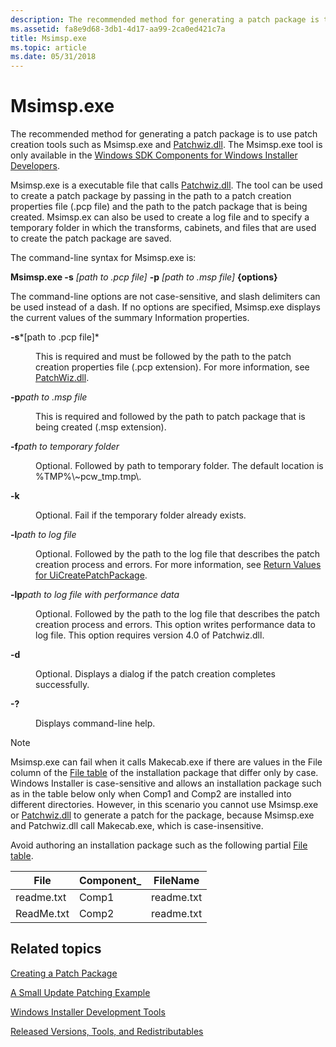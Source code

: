 ```yaml
---
description: The recommended method for generating a patch package is to use patch creation tools such as Msimsp.exe and Patchwiz.dll. The Msimsp.exe tool is only available in the Windows SDK Components for Windows Installer Developers.
ms.assetid: fa8e9d68-3db1-4d17-aa99-2ca0ed421c7a
title: Msimsp.exe
ms.topic: article
ms.date: 05/31/2018
---
```


# Msimsp.exe

The recommended method for generating a patch package is to use patch creation tools such as Msimsp.exe and [Patchwiz.dll](patchwiz-dll.md). The Msimsp.exe tool is only available in the [Windows SDK Components for Windows Installer Developers](platform-sdk-components-for-windows-installer-developers.md).

Msimsp.exe is a executable file that calls [Patchwiz.dll](patchwiz-dll.md). The tool can be used to create a patch package by passing in the path to a patch creation properties file (.pcp file) and the path to the patch package that is being created. Msimsp.ex can also be used to create a log file and to specify a temporary folder in which the transforms, cabinets, and files that are used to create the patch package are saved.

The command-line syntax for Msimsp.exe is:

**Msimsp.exe -s** *\[path to .pcp file\]* **-p** *\[path to .msp file\]* **{options}**

The command-line options are not case-sensitive, and slash delimiters can be used instead of a dash. If no options are specified, Msimsp.exe displays the current values of the summary Information properties.

<dl> <dt>

<span id="-s_path_to_.pcp_file_"></span><span id="-S_PATH_TO_.PCP_FILE_"></span>**-s***\[path to .pcp file\]*
</dt> <dd>

This is required and must be followed by the path to the patch creation properties file (.pcp extension). For more information, see [PatchWiz.dll](patchwiz-dll.md).

</dd> <dt>

<span id="-ppath_to_.msp_file"></span><span id="-PPATH_TO_.MSP_FILE"></span>**-p***path to .msp file*
</dt> <dd>

This is required and followed by the path to patch package that is being created (.msp extension).

</dd> <dt>

<span id="-fpath_to_temporary_folder"></span><span id="-FPATH_TO_TEMPORARY_FOLDER"></span>**-f***path to temporary folder*
</dt> <dd>

Optional. Followed by path to temporary folder. The default location is %TMP%\\~pcw\_tmp.tmp\\.

</dd> <dt>

<span id="-k"></span><span id="-K"></span>**-k**
</dt> <dd>

Optional. Fail if the temporary folder already exists.

</dd> <dt>

<span id="-lpath_to_log_file"></span><span id="-LPATH_TO_LOG_FILE"></span>**-l***path to log file*
</dt> <dd>

Optional. Followed by the path to the log file that describes the patch creation process and errors. For more information, see [Return Values for UiCreatePatchPackage](return-values-for-uicreatepatchpackage.md).

</dd> <dt>

<span id="-lppath_to_log_file_with_performance_data"></span><span id="-LPPATH_TO_LOG_FILE_WITH_PERFORMANCE_DATA"></span>**-lp***path to log file with performance data*
</dt> <dd>

Optional. Followed by the path to the log file that describes the patch creation process and errors. This option writes performance data to log file. This option requires version 4.0 of Patchwiz.dll.

</dd> <dt>

<span id="-d"></span><span id="-D"></span>**-d**
</dt> <dd>

Optional. Displays a dialog if the patch creation completes successfully.

</dd> <dt>

<span id="-_"></span>**-?**
</dt> <dd>

Displays command-line help.

</dd> </dl>

> [!Note]
> Msimsp.exe can fail when it calls Makecab.exe if there are values in the File column of the [File table](file-table.md) of the installation package that differ only by case. Windows Installer is case-sensitive and allows an installation package such as in the table below only when Comp1 and Comp2 are installed into different directories. However, in this scenario you cannot use Msimsp.exe or [Patchwiz.dll](patchwiz-dll.md) to generate a patch for the package, because Msimsp.exe and Patchwiz.dll call Makecab.exe, which is case-insensitive.
> 
> Avoid authoring an installation package such as the following partial [File table](file-table.md).
> 
> | File       | Component\_ | FileName   |
> |------------|-------------|------------|
> | readme.txt | Comp1       | readme.txt |
> | ReadMe.txt | Comp2       | readme.txt |


## Related topics

<dl> <dt>

[Creating a Patch Package](creating-a-patch-package.md)
</dt> <dt>

[A Small Update Patching Example](a-small-update-patching-example.md)
</dt> <dt>

[Windows Installer Development Tools](windows-installer-development-tools.md)
</dt> <dt>

[Released Versions, Tools, and Redistributables](released-versions-tools-and-redistributables.md)
</dt> </dl>

 

 




